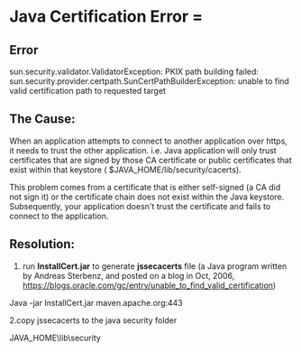 
# Java Certification Error =

## Error
sun.security.validator.ValidatorException: PKIX path building failed: sun.security.provider.certpath.SunCertPathBuilderException: unable to find valid certification path to requested target

## The Cause:
When an application attempts to connect to another application over https, it needs to trust the other application. i.e. Java application will only trust certificates that are signed by those CA certificate or public certificates that exist within that keystore ( $JAVA_HOME/lib/security/cacerts). 

This problem comes from a certificate that is either self-signed (a CA did not sign it) or the certificate chain does not exist within the Java keystore. Subsequently, your application doesn't trust the certificate and fails to connect to the application.


## Resolution:

1. run **InstallCert.jar** to generate **jssecacerts** file
 (a Java program written by Andreas Sterbenz, and posted on a blog in Oct, 2006, https://blogs.oracle.com/gc/entry/unable_to_find_valid_certification)

Java -jar InstallCert.jar maven.apache.org:443

2.copy jssecacerts to the java security folder

JAVA_HOME\lib\security

